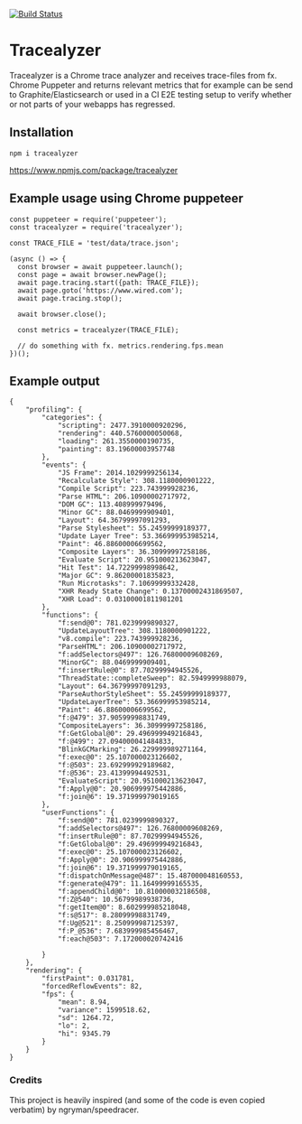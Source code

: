 [![Build Status](https://travis-ci.org/madskonradsen/tracealyzer.svg?branch=master)](https://travis-ci.org/madskonradsen/tracealyzer)

# Tracealyzer

Tracealyzer is a Chrome trace analyzer and receives trace-files from fx. Chrome Puppeter and returns relevant metrics that for example can be send to Graphite/Elasticsearch or used in a CI E2E testing setup to verify whether or not parts of your webapps has regressed.

## Installation

`npm i tracealyzer`

https://www.npmjs.com/package/tracealyzer

## Example usage using Chrome puppeteer
```
const puppeteer = require('puppeteer');
const tracealyzer = require('tracealyzer');

const TRACE_FILE = 'test/data/trace.json';

(async () => {
  const browser = await puppeteer.launch();
  const page = await browser.newPage();
  await page.tracing.start({path: TRACE_FILE});
  await page.goto('https://www.wired.com');
  await page.tracing.stop();

  await browser.close();
  
  const metrics = tracealyzer(TRACE_FILE);
  
  // do something with fx. metrics.rendering.fps.mean
})();
```

## Example output
```
{
    "profiling": {
        "categories": {
            "scripting": 2477.3910000920296,
            "rendering": 440.5760000050068,
            "loading": 261.3550000190735,
            "painting": 83.19600003957748
        },
        "events": {
            "JS Frame": 2014.1029999256134,
            "Recalculate Style": 308.1180000901222,
            "Compile Script": 223.743999928236,
            "Parse HTML": 206.10900002717972,
            "DOM GC": 113.408999979496,
            "Minor GC": 88.0469999909401,
            "Layout": 64.36799997091293,
            "Parse Stylesheet": 55.24599999189377,
            "Update Layer Tree": 53.366999953985214,
            "Paint": 46.88600006699562,
            "Composite Layers": 36.30999997258186,
            "Evaluate Script": 20.951000213623047,
            "Hit Test": 14.72299998998642,
            "Major GC": 9.86200001835823,
            "Run Microtasks": 7.10699999332428,
            "XHR Ready State Change": 0.13700002431869507,
            "XHR Load": 0.03100001811981201
        },
        "functions": {
            "f:send@0": 781.0239999890327,
            "UpdateLayoutTree": 308.1180000901222,
            "v8.compile": 223.743999928236,
            "ParseHTML": 206.10900002717972,
            "f:addSelectors@497": 126.76800009608269,
            "MinorGC": 88.0469999909401,
            "f:insertRule@0": 87.70299994945526,
            "ThreadState::completeSweep": 82.5949999988079,
            "Layout": 64.36799997091293,
            "ParseAuthorStyleSheet": 55.24599999189377,
            "UpdateLayerTree": 53.366999953985214,
            "Paint": 46.88600006699562,
            "f:@479": 37.90599998831749,
            "CompositeLayers": 36.30999997258186,
            "f:GetGlobal@0": 29.496999949216843,
            "f:@499": 27.094000041484833,
            "BlinkGCMarking": 26.229999989271164,
            "f:exec@0": 25.107000023126602,
            "f:@503": 23.692999929189682,
            "f:@536": 23.41399994492531,
            "EvaluateScript": 20.951000213623047,
            "f:Apply@0": 20.906999975442886,
            "f:join@6": 19.371999979019165
        },
        "userFunctions": {
            "f:send@0": 781.0239999890327,
            "f:addSelectors@497": 126.76800009608269,
            "f:insertRule@0": 87.70299994945526,
            "f:GetGlobal@0": 29.496999949216843,
            "f:exec@0": 25.107000023126602,
            "f:Apply@0": 20.906999975442886,
            "f:join@6": 19.371999979019165,
            "f:dispatchOnMessage@487": 15.487000048160553,
            "f:generate@479": 11.16499999165535,
            "f:appendChild@0": 10.810000032186508,
            "f:Z@540": 10.56799989938736,
            "f:getItem@0": 8.602999985218048,
            "f:s@517": 8.28099998831749,
            "f:Ug@521": 8.250999987125397,
            "f:P_@536": 7.683999985456467,
            "f:each@503": 7.172000020742416

        }
    },
    "rendering": {
        "firstPaint": 0.031781,
        "forcedReflowEvents": 82,
        "fps": {
            "mean": 8.94,
            "variance": 1599518.62,
            "sd": 1264.72,
            "lo": 2,
            "hi": 9345.79
        }
    }
}
```

### Credits

This project is heavily inspired (and some of the code is even copied verbatim) by ngryman/speedracer.
